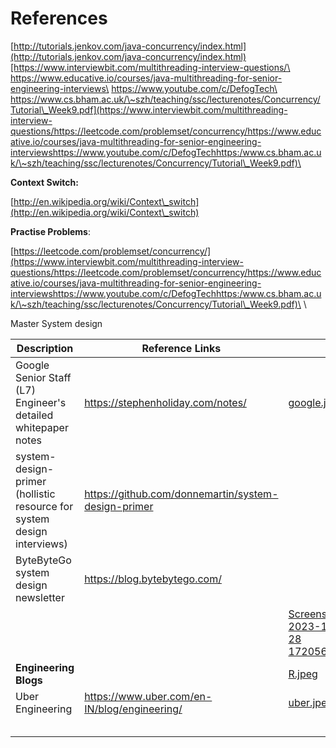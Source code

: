 # References

[http://tutorials.jenkov.com/java-concurrency/index.html](http://tutorials.jenkov.com/java-concurrency/index.html)[https://www.interviewbit.com/multithreading-interview-questions/\
\
https://www.educative.io/courses/java-multithreading-for-senior-engineering-interviews\
https://www.youtube.com/c/DefogTech\
https://www.cs.bham.ac.uk/\~szh/teaching/ssc/lecturenotes/Concurrency/Tutorial\_Week9.pdf](https://www.interviewbit.com/multithreading-interview-questions/https://leetcode.com/problemset/concurrency/https://www.educative.io/courses/java-multithreading-for-senior-engineering-interviewshttps://www.youtube.com/c/DefogTechhttps:/www.cs.bham.ac.uk/\~szh/teaching/ssc/lecturenotes/Concurrency/Tutorial\_Week9.pdf)\


**Context Switch:**&#x20;

[http://en.wikipedia.org/wiki/Context\_switch](http://en.wikipedia.org/wiki/Context\_switch)



**Practise Problems**:

[https://leetcode.com/problemset/concurrency/](https://www.interviewbit.com/multithreading-interview-questions/https://leetcode.com/problemset/concurrency/https://www.educative.io/courses/java-multithreading-for-senior-engineering-interviewshttps://www.youtube.com/c/DefogTechhttps:/www.cs.bham.ac.uk/\~szh/teaching/ssc/lecturenotes/Concurrency/Tutorial\_Week9.pdf)\
\


Master System design

<table data-view="cards"><thead><tr><th>Description</th><th>Reference Links</th><th data-hidden data-card-cover data-type="files"></th></tr></thead><tbody><tr><td>Google Senior Staff (L7) Engineer's detailed whitepaper notes</td><td><a href="https://stephenholiday.com/notes/">https://stephenholiday.com/notes/</a></td><td><a href="../../.gitbook/assets/google.jpg">google.jpg</a></td></tr><tr><td>system-design-primer (hollistic resource for system design interviews)</td><td><a href="https://github.com/donnemartin/system-design-primer">https://github.com/donnemartin/system-design-primer</a></td><td></td></tr><tr><td>ByteByteGo system design newsletter</td><td><a href="https://blog.bytebytego.com/">https://blog.bytebytego.com/</a></td><td></td></tr><tr><td></td><td></td><td><a href="../../.gitbook/assets/Screenshot 2023-12-28 172056.png">Screenshot 2023-12-28 172056.png</a></td></tr><tr><td><strong>Engineering Blogs</strong></td><td></td><td><a href="../../.gitbook/assets/R.jpeg">R.jpeg</a></td></tr><tr><td>Uber Engineering</td><td><a href="https://www.uber.com/en-IN/blog/engineering/">https://www.uber.com/en-IN/blog/engineering/</a></td><td><a href="../../.gitbook/assets/uber.jpeg">uber.jpeg</a></td></tr><tr><td></td><td></td><td></td></tr><tr><td></td><td></td><td></td></tr><tr><td></td><td></td><td></td></tr><tr><td></td><td></td><td></td></tr><tr><td></td><td></td><td></td></tr></tbody></table>
